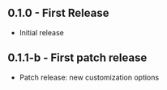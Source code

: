 ## 0.1.0 - First Release
* Initial release

## 0.1.1-b - First patch release
* Patch release: new customization options
